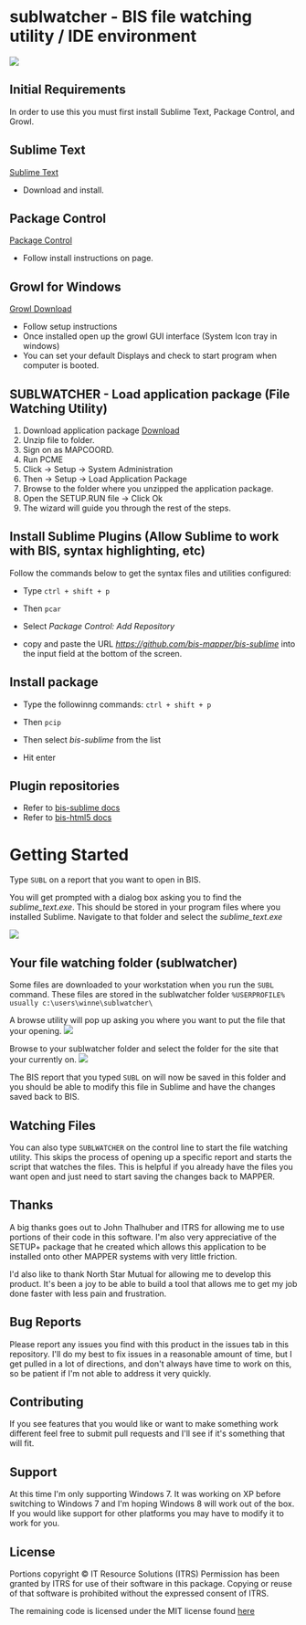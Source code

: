 
# sublwatcher - BIS file watching utility / IDE environment

<img src="https://raw.github.com/bis-mapper/sublwatcher/master/Docs/Images/sublwatcher.png" border="0">

## Initial Requirements 

In order to use this you must first install Sublime Text, Package Control, and Growl.

## Sublime Text
[Sublime Text](http://www.sublimetext.com/3)
* Download and install.  

## Package Control
[Package Control](https://sublime.wbond.net/installation)
* Follow install instructions on page.

## Growl for Windows
[Growl Download](http://www.growlforwindows.com/gfw/d.ashx?f=GrowlInstaller.exe)
* Follow setup instructions
* Once installed open up the growl GUI interface (System Icon tray in windows)
* You can set your default Displays and check to start program when computer is booted. 

## SUBLWATCHER - Load application package (File Watching Utility)

1. Download application package [Download](https://github.com/bis-mapper/sublwatcher/archive/master.zip)
2. Unzip file to folder.
3. Sign on as MAPCOORD.
4. Run PCME
5. Click -> Setup -> System Administration
6. Then -> Setup -> Load Application Package
7. Browse to the folder where you unzipped the application package.
8. Open the SETUP.RUN file -> Click Ok
9. The wizard will guide you through the rest of the steps.

## Install Sublime Plugins (Allow Sublime to work with BIS, syntax highlighting, etc)

Follow the commands below to get the syntax files and utilities configured:

* Type `ctrl + shift + p`

* Then `pcar`

* Select *Package Control: Add Repository*

* copy and paste the URL *https://github.com/bis-mapper/bis-sublime* into the input field
at the bottom of the screen.

## Install package

* Type the followinng commands: `ctrl + shift + p`

* Then `pcip`

* Then select *bis-sublime* from the list

* Hit enter

## Plugin repositories
* Refer to [bis-sublime docs](https://github.com/bis-mapper/bis-sublime)
* Refer to [bis-html5  docs](https://github.com/bis-mapper/bis-html5)

# Getting Started

Type `SUBL` on a report that you want to open in BIS.

You will get prompted with a dialog box asking you to find the *sublime_text.exe*.
This should be stored in your program files where you installed Sublime.
Navigate to that folder and select the *sublime_text.exe*

<img src="https://raw.github.com/bis-mapper/sublwatcher/master/Docs/Images/first_time.png" border="0">

## Your file watching folder (sublwatcher)

Some files are downloaded to your workstation when you run the `SUBL` command.  These files are stored in the sublwatcher folder 
`%USERPROFILE% usually c:\users\winne\sublwatcher\`

A browse utility will pop up asking you where you want to put the file that your opening.
<img src="https://raw.github.com/bis-mapper/sublwatcher/master/Docs/Images/browse.png" border="0">

Browse to your sublwatcher folder and select the folder for the site that your currently on.
<img src="https://raw.github.com/bis-mapper/sublwatcher/master/Docs/Images/select_folder.png" border="0">

The BIS report that you typed `SUBL` on will now be saved in this folder and you should be able to modify this file in Sublime and have the changes saved back to BIS.

## Watching Files
You can also type `SUBLWATCHER` on the control line to start the file watching utility.  This skips the process of opening up a specific report and starts the script that watches the files.  This is helpful if you already have the files you want open and just need to start saving the changes back to MAPPER.

## Thanks
A big thanks goes out to John Thalhuber and ITRS for allowing me to use portions of their code in this software.  I'm also very appreciative of the SETUP+ package that he created which allows this application to be installed onto other MAPPER systems with very little friction.  

I'd also like to thank North Star Mutual for allowing me to develop this product.  It's been a joy to be able to build a tool that allows me to get my job done faster with less pain and frustration.  

## Bug Reports
Please report any issues you find with this product in the issues tab in this repository.  I'll do my best to fix issues in a reasonable amount of time, but I get pulled in a lot of directions, and don't always have time to work on this, so be patient if I'm not able to address it very quickly.

## Contributing
If you see features that you would like or want to make something work different feel free to submit pull requests and I'll see if it's something that will fit.  

## Support
At this time I'm only supporting Windows 7.  It was working on XP before switching to Windows 7 and I'm hoping Windows 8 will work out of the box.  If you would like support for other platforms you may have to modify it to work for you.

## License

Portions copyright © IT Resource Solutions (ITRS)
Permission has been granted by ITRS for use of their software in this package.
Copying or reuse of that software is prohibited without the expressed consent of ITRS.

The remaining code is licensed under the MIT license found [here](https://github.com/bis-mapper/sublwatcher/blob/master/LICENSE.md)
